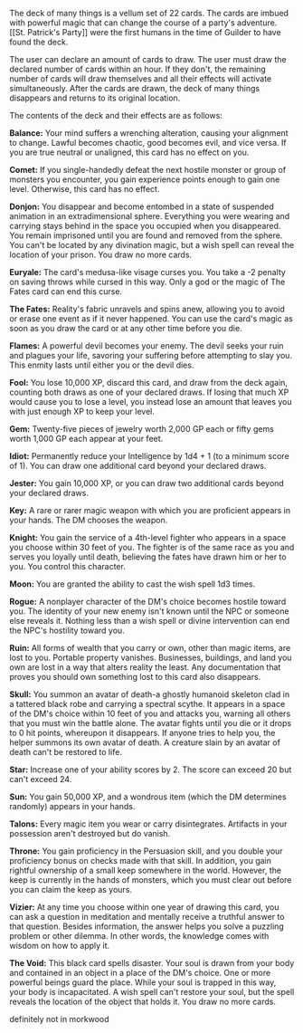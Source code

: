 The deck of many things is a vellum set of 22 cards. The cards are imbued with powerful magic that can change the course of a party's adventure. [[St. Patrick's Party]] were the first humans in the time of Guilder to have found the deck.

The user can declare an amount of cards to draw. The user must draw the declared number of cards within an hour. If they don't, the remaining number of cards will draw themselves and all their effects will activate simultaneously. After the cards are drawn, the deck of many things disappears and returns to its original location. 

The contents of the deck and their effects are as follows:

**Balance:** Your mind suffers a wrenching alteration, causing your alignment to change. Lawful becomes chaotic, good becomes evil, and vice versa. If you are true neutral or unaligned, this card has no effect on you.

**Comet:** If you single-handedly defeat the next hostile monster or group of monsters you encounter, you gain experience points enough to gain one level. Otherwise, this card has no effect.

**Donjon:** You disappear and become entombed in a state of suspended animation in an extradimensional sphere. Everything you were wearing and carrying stays behind in the space you occupied when you disappeared. You remain imprisoned until you are found and removed from the sphere. You can't be located by any divination magic, but a wish spell can reveal the location of your prison. You draw no more cards.

**Euryale:** The card's medusa-like visage curses you. You take a -2 penalty on saving throws while cursed in this way. Only a god or the magic of The Fates card can end this curse.

**The Fates:** Reality's fabric unravels and spins anew, allowing you to avoid or erase one event as if it never happened. You can use the card's magic as soon as you draw the card or at any other time before you die.

**Flames:** A powerful devil becomes your enemy. The devil seeks your ruin and plagues your life, savoring your suffering before attempting to slay you. This enmity lasts until either you or the devil dies.

**Fool:** You lose 10,000 XP, discard this card, and draw from the deck again, counting both draws as one of your declared draws. If losing that much XP would cause you to lose a level, you instead lose an amount that leaves you with just enough XP to keep your level.

**Gem:** Twenty-five pieces of jewelry worth 2,000 GP each or fifty gems worth 1,000 GP each appear at your feet.

**Idiot:** Permanently reduce your Intelligence by 1d4 + 1 (to a minimum score of 1). You can draw one additional card beyond your declared draws.

**Jester:** You gain 10,000 XP, or you can draw two additional cards beyond your declared draws.

**Key:** A rare or rarer magic weapon with which you are proficient appears in your hands. The DM chooses the weapon.

**Knight:** You gain the service of a 4th-level fighter who appears in a space you choose within 30 feet of you. The fighter is of the same race as you and serves you loyally until death, believing the fates have drawn him or her to you. You control this character.

**Moon:** You are granted the ability to cast the wish spell 1d3 times.

**Rogue:** A nonplayer character of the DM's choice becomes hostile toward you. The identity of your new enemy isn't known until the NPC or someone else reveals it. Nothing less than a wish spell or divine intervention can end the NPC's hostility toward you.

**Ruin:** All forms of wealth that you carry or own, other than magic items, are lost to you. Portable property vanishes. Businesses, buildings, and land you own are lost in a way that alters reality the least. Any documentation that proves you should own something lost to this card also disappears.

**Skull:** You summon an avatar of death-a ghostly humanoid skeleton clad in a tattered black robe and carrying a spectral scythe. It appears in a space of the DM's choice within 10 feet of you and attacks you, warning all others that you must win the battle alone. The avatar fights until you die or it drops to 0 hit points, whereupon it disappears. If anyone tries to help you, the helper summons its own avatar of death. A creature slain by an avatar of death can't be restored to life.

**Star:** Increase one of your ability scores by 2. The score can exceed 20 but can't exceed 24.

**Sun:** You gain 50,000 XP, and a wondrous item (which the DM determines randomly) appears in your hands.

**Talons:** Every magic item you wear or carry disintegrates. Artifacts in your possession aren't destroyed but do vanish.

**Throne:** You gain proficiency in the Persuasion skill, and you double your proficiency bonus on checks made with that skill. In addition, you gain rightful ownership of a small keep somewhere in the world. However, the keep is currently in the hands of monsters, which you must clear out before you can claim the keep as yours.

**Vizier:** At any time you choose within one year of drawing this card, you can ask a question in meditation and mentally receive a truthful answer to that question. Besides information, the answer helps you solve a puzzling problem or other dilemma. In other words, the knowledge comes with wisdom on how to apply it.

**The Void:** This black card spells disaster. Your soul is drawn from your body and contained in an object in a place of the DM's choice. One or more powerful beings guard the place. While your soul is trapped in this way, your body is incapacitated. A wish spell can't restore your soul, but the spell reveals the location of the object that holds it. You draw no more cards.

definitely not in morkwood